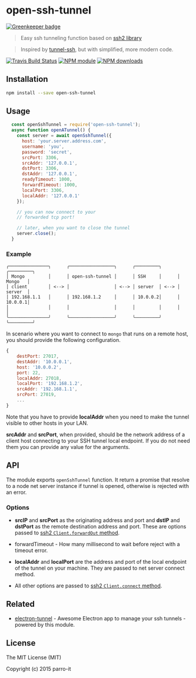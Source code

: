 # open-ssh-tunnel

[![Greenkeeper badge](https://badges.greenkeeper.io/parro-it/open-ssh-tunnel.svg)](https://greenkeeper.io/)

> Easy ssh tunneling function based on [ssh2 library](https://github.com/mscdex/ssh2)

> Inspired by [tunnel-ssh](https://github.com/Finanzchef24-GmbH/tunnel-ssh), but with simplified, more modern code.

[![Travis Build Status](https://img.shields.io/travis/parro-it/open-ssh-tunnel/master.svg)](http://travis-ci.org/parro-it/open-ssh-tunnel)
[![NPM module](https://img.shields.io/npm/v/open-ssh-tunnel.svg)](https://npmjs.org/package/open-ssh-tunnel)
[![NPM downloads](https://img.shields.io/npm/dt/open-ssh-tunnel.svg)](https://npmjs.org/package/open-ssh-tunnel)

## Installation

```bash
npm install --save open-ssh-tunnel
```

## Usage

```js
  const openSshTunnel = require('open-ssh-tunnel');
  async function openATunnel() {
    const server = await openSshTunnel({
      host: 'your.server.address.com',
      username: 'you',
      password: 'secret',
      srcPort: 3306,
      srcAddr: '127.0.0.1',
      dstPort: 3306,
      dstAddr: '127.0.0.1',
      readyTimeout: 1000,
      forwardTimeout: 1000,
      localPort: 3306,
      localAddr: '127.0.0.1'
    });

    // you can now connect to your
    // forwarded tcp port!

    // later, when you want to close the tunnel
    server.close();
  }

```
### Example

```
╭───────────────╮      ╭─────────────────╮      ╭─────────╮      ╭─────────╮
│ Mongo         │      │ open-ssh-tunnel │      │ SSH     │      │ Mongo   │
│ client        │ <--> │                 │ <--> │ server  │ <--> │ server  │
│ 192.168.1.1   │      │ 192.168.1.2     │      │ 10.0.0.2│      │ 10.0.0.1│
│               │      │                 │      │         │      │         │
╰───────────────╯      ╰─────────────────╯      ╰─────────╯      ╰─────────╯
```

In scenario where you want to connect to `mongo` that runs on a remote host, you should provide the following configuration.

```js
{
    destPort: 27017,
    destAddr: '10.0.0.1',
    host: '10.0.0.2',
    port: 22,
    localAddr: 27018,
    localPort: '192.168.1.2',
    srcAddr: '192.168.1.1',
    srcPort: 27019,
    ...
}
```

Note that you have to provide __localAddr__ when you need to make the tunnel visible to other hosts in your LAN.

__srcAddr__ and __srcPort__, when provided, should be the network address of a client host connecting to your SSH tunnel local endpoint. If you do not need them you can provide any value for the arguments.

## API

The module exports `openSshTunnel` function. It return a promise that resolve
to a node net server instance if tunnel is opened, otherwise is rejected with an error.

### Options

* __srcIP__ and __srcPort__ as the originating address and port and __dstIP__ and __dstPort__ as the remote destination address and port. These are options passed to [ssh2 `Client.forwardOut` method](https://github.com/mscdex/ssh2/blob/master/README.md#api).

* forwardTimeout - How many millisecond to wait before reject with a timeout error.

* __localAddr__ and __localPort__ are the address and port of the local endpoint of the tunnel on your machine. They are passed to net server connect method.

* All other options are passed to [ssh2 `Client.connect` method](https://github.com/mscdex/ssh2/blob/master/README.md#api).


## Related

* [electron-tunnel](https://github.com/parro-it/tunnels) - Awesome Electron app to manage your ssh tunnels - powered by this module.



## License

The MIT License (MIT)

Copyright (c) 2015 parro-it
